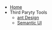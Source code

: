 - [Home](/)
- Third Paryty Tools
	- [ant Design](/ThirdParty/AntDesign)
	- [Semantic UI](/ThirdParty/SemanticUI)
	

